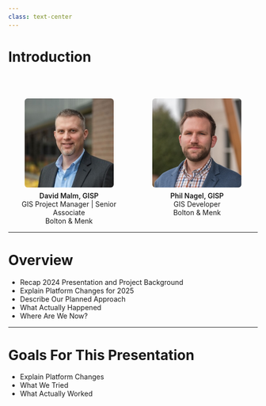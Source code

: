 ```yaml
---
class: text-center
---
```


# Introduction
  
<br/><br/>


<div style="display:flex; flex-wrap:wrap; justify-content:center; gap:2rem; align-items:flex-start;">
  <div style="flex:0 1 320px; max-width:45%; text-align:center;">
    <img src="/images/Malm.jpeg" alt="David Malm" style="max-width:180px; width:100%; height:auto; border-radius:6px; display:block; margin:0 auto 0.5rem;" />
    <p style="margin:0; font-weight:600;">David Malm, GISP</p>
    <p style="margin:0;">GIS Project Manager | Senior Associate</p>
    <p style="margin:0;">Bolton & Menk</p>
  </div>

  <div style="flex:0 1 320px; max-width:45%; text-align:center;">
    <img src="/images/Nagel.jpg" alt="Phil Nagel" style="max-width:180px; width:100%; height:auto; border-radius:6px; display:block; margin:0 auto 0.5rem;" />
    <p style="margin:0; font-weight:600;">Phil Nagel, GISP</p>
    <p style="margin:0;">GIS Developer</p>
    <p style="margin:0;">Bolton & Menk</p>
  </div>
</div>

---

# Overview

<v-clicks>

- Recap 2024 Presentation and Project Background
- Explain Platform Changes for 2025
- Describe Our Planned Approach
- What Actually Happened
- Where Are We Now?

</v-clicks>

---

# Goals For This Presentation

<v-clicks>

- Explain Platform Changes
- What We Tried
- What Actually Worked

</v-clicks>
